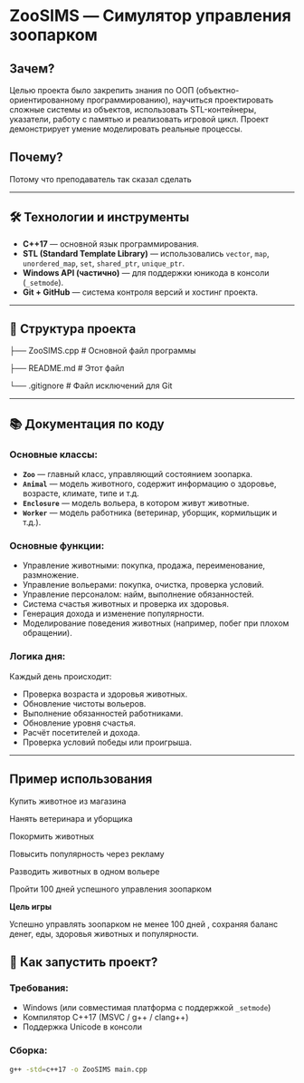# ZooSIMS — Симулятор управления зоопарком

## Зачем?
Целью проекта было закрепить знания по ООП (объектно-ориентированному программированию), научиться проектировать сложные системы из объектов, использовать STL-контейнеры, указатели, работу с памятью и реализовать игровой цикл. Проект демонстрирует умение моделировать реальные процессы.

## Почему?
Потому что преподаватель так сказал сделать 

---

## 🛠 Технологии и инструменты

- **C++17** — основной язык программирования.
- **STL (Standard Template Library)** — использовались `vector`, `map`, `unordered_map`, `set`, `shared_ptr`, `unique_ptr`.
- **Windows API (частично)** — для поддержки юникода в консоли (`_setmode`).
- **Git + GitHub** — система контроля версий и хостинг проекта.

---

## 📁 Структура проекта
├── ZooSIMS.cpp # Основной файл программы

├── README.md # Этот файл

└── .gitignore # Файл исключений для Git

---

## 📚 Документация по коду

### Основные классы:
- **`Zoo`** — главный класс, управляющий состоянием зоопарка.
- **`Animal`** — модель животного, содержит информацию о здоровье, возрасте, климате, типе и т.д.
- **`Enclosure`** — модель вольера, в котором живут животные.
- **`Worker`** — модель работника (ветеринар, уборщик, кормильщик и т.д.).

### Основные функции:
- Управление животными: покупка, продажа, переименование, размножение.
- Управление вольерами: покупка, очистка, проверка условий.
- Управление персоналом: найм, выполнение обязанностей.
- Система счастья животных и проверка их здоровья.
- Генерация дохода и изменение популярности.
- Моделирование поведения животных (например, побег при плохом обращении).

### Логика дня:
Каждый день происходит:
- Проверка возраста и здоровья животных.
- Обновление чистоты вольеров.
- Выполнение обязанностей работниками.
- Обновление уровня счастья.
- Расчёт посетителей и дохода.
- Проверка условий победы или проигрыша.

---

## Пример использования

Купить животное из магазина

Нанять ветеринара и уборщика

Покормить животных

Повысить популярность через рекламу

Разводить животных в одном вольере

Пройти 100 дней успешного управления зоопарком

**Цель игры**

Успешно управлять зоопарком не менее 100 дней , сохраняя баланс денег, еды, здоровья животных и популярности.


## 🧪 Как запустить проект?

### Требования:
- Windows (или совместимая платформа с поддержкой `_setmode`)
- Компилятор C++17 (MSVC / g++ / clang++)
- Поддержка Unicode в консоли

### Сборка:
```bash
g++ -std=c++17 -o ZooSIMS main.cpp
